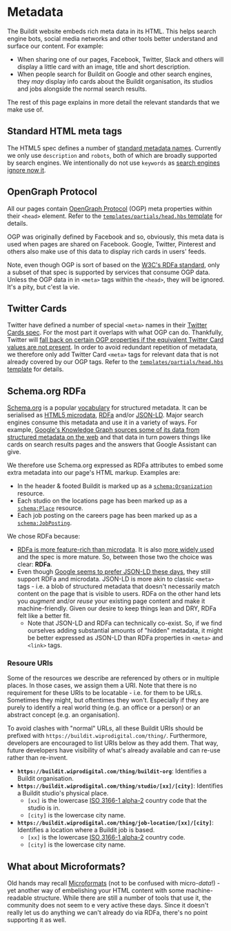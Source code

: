 # Metadata

The Buildit website embeds rich meta data in its HTML. This helps search engine bots, social media networks and other tools better understand and surface our content. For example:

* When sharing one of our pages, Facebook, Twitter, Slack and others will display a little card with an image, title and short description.
* When people search for Buildit on Google and other search engines, they _may_ display info cards about the Buildit organisation, its studios and jobs alongside the normal search results.

The rest of this page explains in more detail the relevant standards that we make use of.

## Standard HTML meta tags
The HTML5 spec defines a number of [standard metadata names](https://www.w3.org/TR/2018/SPSD-html5-20180327/document-metadata.html#standard-metadata-names). Currently we only use `description` and `robots`, both of which are broadly supported by search engines. We intentionally do not use `keywords` as [search engines ignore now it](https://yoast.com/meta-keywords/).

## OpenGraph Protocol
All our pages contain [OpenGraph Protocol](http://ogp.me/) (OGP) meta properties within their `<head>` element. Refer to the [`templates/partials/head.hbs` template](../templates/partials/head.hbs) for details.

OGP was originally defined by Facebook and so, obviously, this meta data is used when pages are shared on Facebook. Google, Twitter, Pinterest and others also make use of this data to display rich cards in users' feeds.

Note, even though OGP is sort of based on the [W3C's RDFa standard](https://www.w3.org/TR/rdfa-primer/), only a subset of that spec is supported by services that consume OGP data. Unless the OGP data in in `<meta>` tags within the `<head>`, they will be ignored. It's a pity, but c'est la vie.

## Twitter Cards
Twitter have defined a number of special `<meta>` names in their [Twitter Cards spec](https://developer.twitter.com/en/docs/tweets/optimize-with-cards/overview/abouts-cards.html). For the most part it overlaps with what OGP can do. Thankfully, Twitter will [fall back on certain OGP properties if the equivalent Twitter Card values are not present](https://developer.twitter.com/en/docs/tweets/optimize-with-cards/overview/markup). In order to avoid redundant repetition of metadata, we therefore only add Twitter Card `<meta>` tags for relevant data that is not already covered by our OGP tags. Refer to the [`templates/partials/head.hbs` template](../templates/partials/head.hbs) for details.

## Schema.org RDFa
[Schema.org](https://schema.org/) is a popular [vocabulary](https://www.w3.org/standards/semanticweb/ontology) for structured metadata. It can be serialised as [HTML5 microdata](https://www.w3.org/TR/microdata/), [RDFa](https://www.w3.org/TR/rdfa-primer/) and/or [JSON-LD](https://json-ld.org/). Major search engines consume this metadata and use it in a variety of ways. For example, [Google's Knowledge Graph sources some of its data from structured metadata on the web](https://yoast.com/google-knowledge-graph/) and that data in turn powers things like cards on search results pages and the answers that Google Assistant can give.

We therefore use Schema.org expressed as RDFa attributes to embed some extra metadata into our page's HTML markup. Examples are:

* In the header & footed Buildit is marked up as a [`schema:Organization`](https://schema.org/Organization) resource.
* Each studio on the locations page has been marked up as a [`schema:Place`](https://schema.org/Place) resource.
* Each job posting on the careers page has been marked up as a [`schema:JobPosting`](https://schema.org/JobPosting).

We chose RDFa because:

* [RDFa is more feature-rich than microdata](http://manu.sporny.org/2012/mythical-differences/). It is also [more widely used](http://events.linkeddata.org/ldow2012/papers/ldow2012-inv-paper-1.pdf) and the spec is more mature. So, between those two the choice was clear: **RDFa**.
* Even though [Google seems to prefer JSON-LD these days](https://developers.google.com/search/docs/guides/sd-policies), they still support RDFa and microdata. JSON-LD is more akin to classic `<meta>` tags - i.e. a blob of structured metadata that doesn't necessarily match content on the page that is visible to users. RDFa on the other hand lets you _augment_ and/or _reuse_ your existing page content and make it machine-friendly. Given our desire to keep things lean and DRY, RDFa felt like a better fit.
    * Note that JSON-LD and RDFa can technically co-exist. So, if we find ourselves adding substantial amounts of "hidden" metadata, it might be better expressed as JSON-LD than RDFa properties in `<meta>` and `<link>` tags.

### Resoure URIs

Some of the resources we describe are referenced by others or in multiple places. In those cases, we assign them a URI. Note that there is no requirement for these URIs to be locatable - i.e. for them to be URLs. Sometimes they might, but oftentimes they won't. Especially if they are purely to identify a real world thing (e.g. an office or a person) or an abstract concept (e.g. an organisation).

To avoid clashes with "normal" URLs, all these Buildit URIs should be prefixed with `https://buildit.wiprodigital.com/thing/`. Furthermore, developers are encouraged to list URIs below as they add them. That way, future developers have visibility of what's already available and can re-use rather than re-invent.

* **`https://buildit.wiprodigital.com/thing/buildit-org`**: Identifies a Buildit organisation.
* **`https://buildit.wiprodigital.com/thing/studio/[xx]/[city]`**: Identifies a Buildit studio's physical place.
    * `[xx]` is the lowercase [ISO 3166-1 alpha-2](http://en.wikipedia.org/wiki/ISO_3166-1) country code that the studio is in.
    * `[city]` is the lowercase city name.
* **`https://buildit.wiprodigital.com/thing/job-location/[xx]/[city]`**: Identifies a location where a Buildit job is based.
    * `[xx]` is the lowercase [ISO 3166-1 alpha-2](http://en.wikipedia.org/wiki/ISO_3166-1) country code.
    * `[city]` is the lowercase city name.

## What about Microformats?
Old hands may recall [Microformats](http://microformats.org/) (not to be confused with micro-_data_!) - yet another way of embelishing your HTML content with some machine-readable structure. While there are still a number of tools that use it, the community does not seem to e very active these days. Since it doesn't really let us do anything we can't already do via RDFa, there's no point supporting it as well.
